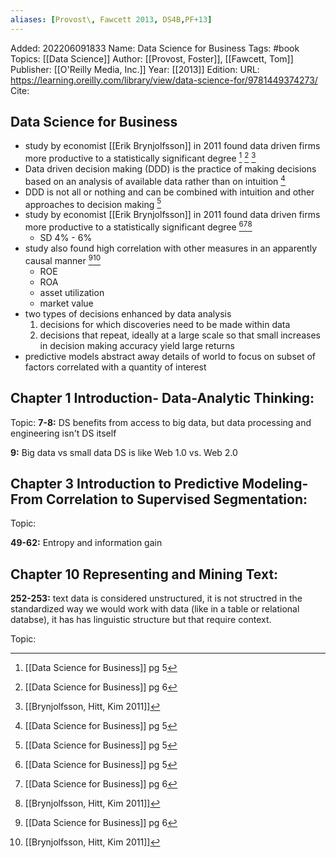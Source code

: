 ```yaml
---
aliases: [Provost\, Fawcett 2013, DS4B,PF+13]
---
```

Added: 202206091833
Name: Data Science for Business
Tags: #book
Topics: [[Data Science]]
Author: [[Provost, Foster]], [[Fawcett, Tom]]
Publisher: [[O'Reilly Media, Inc.]]
Year: [[2013]]
Edition:
URL: https://learning.oreilly.com/library/view/data-science-for/9781449374273/
Cite:

## Data Science for Business
- study by economist [[Erik Brynjolfsson]] in 2011 found data driven firms more productive to a statistically significant degree [^1] [^2] [^3]
- Data driven decision making (DDD) is the practice of making decisions based on an analysis of available data rather than on intuition [^1] 
- DDD is not all or nothing and can be combined with intuition and other approaches to decision making [^1]
- study by economist [[Erik Brynjolfsson]] in 2011 found data driven firms more productive to a statistically significant degree [^1][^2][^3]
	-  SD 4% - 6%
- study also found high correlation with other measures in an apparently causal manner [^2][^3]
	- ROE
	- ROA
	- asset utilization
	- market value
- two types of decisions enhanced by data analysis
	1. decisions for which discoveries need to be made within data
	2. decisions that repeat, ideally at a large scale so that small increases in decision making accuracy yield large returns
- predictive models abstract away details of world to focus on subset of factors correlated with a quantity of interest

## Chapter 1 Introduction- Data-Analytic Thinking: 
Topic:
**7-8:** DS benefits from access to big data, but data processing and engineering isn't DS itself

**9:** Big data vs small data DS is like Web 1.0 vs. Web 2.0

## Chapter 3 Introduction to Predictive Modeling- From Correlation to Supervised Segmentation: 
Topic:

**49-62:** Entropy and information gain

## Chapter 10 Representing and Mining Text:
**252-253:** text data is considered unstructured, it is not structred in the standardized way we would work with data (like in a table or relational databse), it has has linguistic structure but that require context. 


Topic:

[^1]: [[Data Science for Business]] pg 5
[^2]: [[Data Science for Business]] pg 6
[^3]: [[Brynjolfsson, Hitt, Kim 2011]]